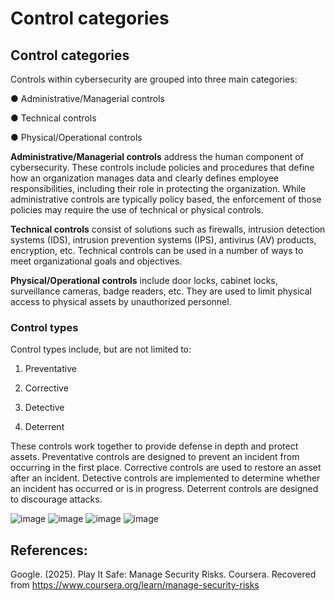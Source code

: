 # Control categories
## Control categories

Controls within cybersecurity are grouped into three main categories:

● Administrative/Managerial controls

● Technical controls

● Physical/Operational controls

**Administrative/Managerial controls** address the human component of cybersecurity. These controls include policies and procedures that 
define how an organization manages data and clearly defines employee responsibilities, including their role in protecting the organization. 
While administrative controls are typically policy based, the enforcement of those policies may require the use of technical or physical controls.

**Technical controls** consist of solutions such as firewalls, intrusion detection systems (IDS), intrusion prevention systems (IPS), 
antivirus (AV) products, encryption, etc. Technical controls can be used in a number of ways to meet organizational goals and objectives.

**Physical/Operational controls** include door locks, cabinet locks, surveillance cameras, badge readers, etc. They are used to limit physical 
access to physical assets by unauthorized personnel.

### Control types
Control types include, but are not limited to:

1. Preventative

2. Corrective

3. Detective

4. Deterrent

These controls work together to provide defense in depth and protect assets. Preventative controls are designed to prevent an incident 
from occurring in the first place. Corrective controls are used to restore an asset after an incident. Detective controls are implemented 
to determine whether an incident has occurred or is in progress. Deterrent controls are designed to discourage attacks.

![image](https://github.com/user-attachments/assets/9752dfd2-879e-4b83-af5a-7e06f92259eb)
![image](https://github.com/user-attachments/assets/2872768e-9bb0-4ff1-9191-0f45cdb97637)
![image](https://github.com/user-attachments/assets/088b3a1f-03ab-4d2c-8539-3e0dd8ca87bf)
![image](https://github.com/user-attachments/assets/50d31255-5684-4bba-940b-2ab0e0f4c383)

## References:
Google. (2025). Play It Safe: Manage Security Risks. Coursera. Recovered from https://www.coursera.org/learn/manage-security-risks
